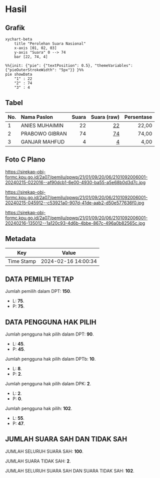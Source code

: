 # Hasil

## Grafik

```mermaid
xychart-beta
    title "Perolehan Suara Nasional"
    x-axis [01, 02, 03]
    y-axis "Suara" 0 --> 74
    bar [22, 74, 4]
```

```mermaid
%%{init: {"pie": {"textPosition": 0.5}, "themeVariables": {"pieOuterStrokeWidth": "5px"}} }%%
pie showData
    "1" : 22
    "2" : 74
    "3" : 4
```

## Tabel

| No. | Nama Paslon    | Suara | Suara (raw) | Persentase |
|:--- |:-------------- | -----:| -----------:| ----------:|
| 1   | ANIES MUHAIMIN | 22    | [22][p-1]   | 22,00      |
| 2   | PRABOWO GIBRAN | 74    | [74][p-2]   | 74,00      |
| 3   | GANJAR MAHFUD  | 4     | [4][p-3]    | 4,00       |


[p-1]: https://github.com/gigit-pemilu/pemilu-2024/blob/main/pilpres/hitung-suara/sub/21-kepulauan-riau/sub/01-bintan/sub/09-tambelan/sub/2006-pulau-pinang/sub/001-tps/sub/paslon-1.txt
[p-2]: https://github.com/gigit-pemilu/pemilu-2024/blob/main/pilpres/hitung-suara/sub/21-kepulauan-riau/sub/01-bintan/sub/09-tambelan/sub/2006-pulau-pinang/sub/001-tps/sub/paslon-2.txt
[p-3]: https://github.com/gigit-pemilu/pemilu-2024/blob/main/pilpres/hitung-suara/sub/21-kepulauan-riau/sub/01-bintan/sub/09-tambelan/sub/2006-pulau-pinang/sub/001-tps/sub/paslon-3.txt

## Foto C Plano

https://sirekap-obj-formc.kpu.go.id/2a07/pemilu/ppwp/21/01/09/20/06/2101092006001-20240215-022016--af90dcb1-6e00-4930-ba55-a5e68b0d3d7c.jpg

https://sirekap-obj-formc.kpu.go.id/2a07/pemilu/ppwp/21/01/09/20/06/2101092006001-20240215-045912--c53921a0-907d-41de-aab2-d50e577636f0.jpg

https://sirekap-obj-formc.kpu.go.id/2a07/pemilu/ppwp/21/01/09/20/06/2101092006001-20240216-135012--1a120c93-4d6b-4bbe-867c-496a0b82565c.jpg


## Metadata

| Key        | Value               |
| ---------- | ------------------- |
| Time Stamp | 2024-02-16 14:00:34 |


## DATA PEMILIH TETAP

Jumlah pemilih dalam DPT: **150**.
 * L: **75**.
 * P: **75**.

## DATA PENGGUNA HAK PILIH

Jumlah pengguna hak pilih dalam DPT: **90**.
 * L: **45**.
 * P: **45**.

Jumlah pengguna hak pilih dalam DPTb: **10**.
 * L: **8**.
 * P: **2**.

Jumlah pengguna hak pilih dalam DPK: **2**.
 * L: **2**.
 * P: **0**.

Jumlah pengguna hak pilih: **102**.
 * L: **55**.
 * P: **47**.

## JUMLAH SUARA SAH DAN TIDAK SAH

JUMLAH SELURUH SUARA SAH: **100**.

JUMLAH SUARA TIDAK SAH: **2**.

JUMLAH SELURUH SUARA SAH DAN SUARA TIDAK SAH: **102**.


